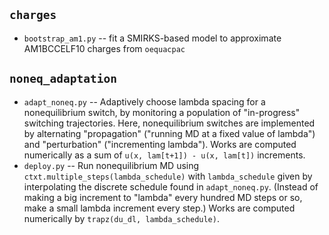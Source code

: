 ## `charges`
* `bootstrap_am1.py` -- fit a SMIRKS-based model to approximate AM1BCCELF10 charges from `oequacpac`

## `noneq_adaptation`
* `adapt_noneq.py` -- Adaptively choose lambda spacing for a nonequilibrium switch, by monitoring a population of "in-progress" switching trajectories. Here, nonequilibrium switches are implemented by alternating "propagation" ("running MD at a fixed value of lambda") and "perturbation" ("incrementing lambda"). Works are computed numerically as a sum of `u(x, lam[t+1]) - u(x, lam[t])` increments.
* `deploy.py` -- Run nonequilibrium MD using `ctxt.multiple_steps(lambda_schedule)` with `lambda_schedule` given by interpolating the discrete schedule found in `adapt_noneq.py`. (Instead of making a big increment to "lambda" every hundred MD steps or so, make a small lambda increment every step.) Works are computed numerically by `trapz(du_dl, lambda_schedule)`.